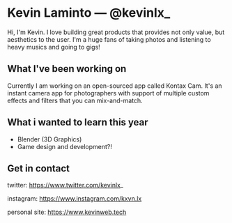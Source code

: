 # Kevin Laminto — @kevinlx_

Hi, I'm Kevin. I love building great products that provides not only value, but aesthetics to the user.
I'm a huge fans of taking photos and listening to heavy musics and going to gigs!

## What I've been working on
Currently I am working on an open-sourced app called Kontax Cam. It's an instant camera app for photographers with support of multiple custom effects and filters that you can mix-and-match.

## What i wanted to learn this year
- Blender (3D Graphics)
- Game design and development?!

## Get in contact
twitter: https://www.twitter.com/kevinlx_

instagram: https://www.instagram.com/kxvn.lx

personal site: https://www.kevinweb.tech
